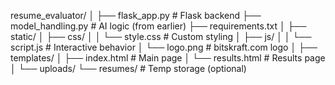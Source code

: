 resume_evaluator/
│
├── flask_app.py                     # Flask backend
├── model_handling.py                # AI logic (from earlier)
├── requirements.txt
│
├── static/
│   ├── css/
│   │   └── style.css              # Custom styling
│   ├── js/
│   │   └── script.js              # Interactive behavior
│   └── logo.png                   # bitskraft.com logo
│
├── templates/
│   ├── index.html                 # Main page
│   └── results.html               # Results page
│
└── uploads/
    └── resumes/                   # Temp storage (optional)